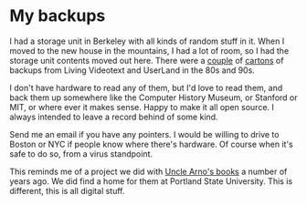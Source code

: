 # My backups
I had a storage unit in Berkeley with all kinds of random stuff in it. When I moved to the new house in the mountains, I had a lot of room, so I had the storage unit contents moved out here. There were a <a href="http://scripting.com/images/2020/05/07/diskbackups1.png">couple</a> of <a href="http://scripting.com/images/2020/05/07/diskbackups2.png">cartons</a> of backups from Living Videotext and UserLand in the 80s and 90s. 

I don't have hardware to read any of them, but I'd love to read them, and back them up somewhere like the Computer History Museum, or Stanford or MIT, or where ever it makes sense. Happy to make it all open source. I always intended to leave a record behind of some kind. 

Send me an email if you have any pointers. I would be willing to drive to Boston or NYC if people know where there's hardware. Of course when it's safe to do so, from a virus standpoint. 

This reminds me of a project we did with <a href="http://scripting.com/stories/2009/10/15/uncleArnosBooks.html">Uncle Arno's books</a> a number of years ago. We did find a home for them at Portland State University. This is different, this is all digital stuff. 

